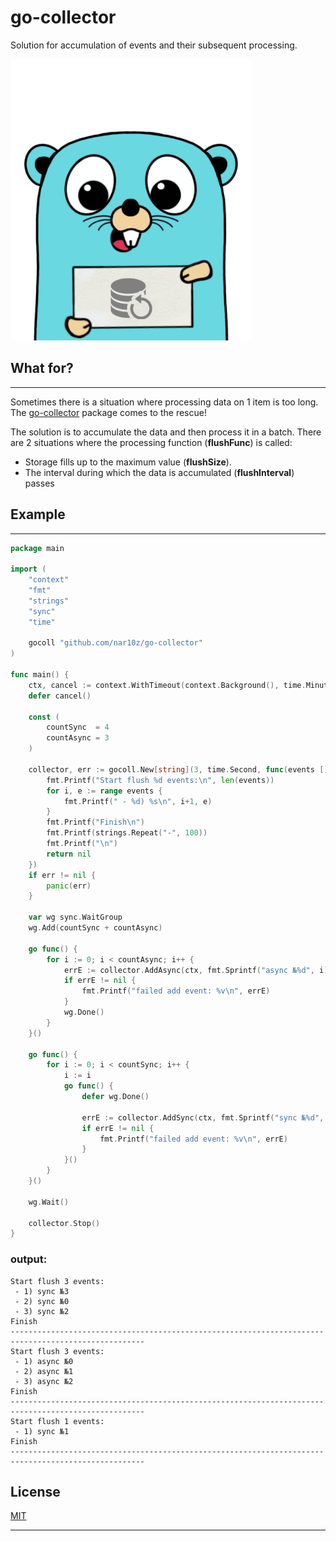 # go-collector

Solution for accumulation of events and their subsequent processing.

<img alt="Logo" height="450" src="./image.png" title="Logo"/>

## What for?

---


Sometimes there is a situation where processing data on 1 item is too long.
The [go-collector](https://github.com/nar10z/go-collector) package comes to the rescue!

The solution is to accumulate the data and then process it in a batch. There are 2 situations where the processing
function (**flushFunc**) is called:

- Storage fills up to the maximum value (**flushSize**).
- The interval during which the data is accumulated (**flushInterval**) passes

## Example

---

```go
package main

import (
	"context"
	"fmt"
	"strings"
	"sync"
	"time"

	gocoll "github.com/nar10z/go-collector"
)

func main() {
	ctx, cancel := context.WithTimeout(context.Background(), time.Minute)
	defer cancel()

	const (
		countSync  = 4
		countAsync = 3
	)

	collector, err := gocoll.New[string](3, time.Second, func(events []string) error {
		fmt.Printf("Start flush %d events:\n", len(events))
		for i, e := range events {
			fmt.Printf(" - %d) %s\n", i+1, e)
		}
		fmt.Printf("Finish\n")
		fmt.Printf(strings.Repeat("-", 100))
		fmt.Printf("\n")
		return nil
	})
	if err != nil {
		panic(err)
	}

	var wg sync.WaitGroup
	wg.Add(countSync + countAsync)

	go func() {
		for i := 0; i < countAsync; i++ {
			errE := collector.AddAsync(ctx, fmt.Sprintf("async №%d", i))
			if errE != nil {
				fmt.Printf("failed add event: %v\n", errE)
			}
			wg.Done()
		}
	}()

	go func() {
		for i := 0; i < countSync; i++ {
			i := i
			go func() {
				defer wg.Done()

				errE := collector.AddSync(ctx, fmt.Sprintf("sync №%d", i))
				if errE != nil {
					fmt.Printf("failed add event: %v\n", errE)
				}
			}()
		}
	}()

	wg.Wait()

	collector.Stop()
}
```

### output:

```text
Start flush 3 events:
 - 1) sync №3
 - 2) sync №0
 - 3) sync №2
Finish
----------------------------------------------------------------------------------------------------
Start flush 3 events:
 - 1) async №0
 - 2) async №1
 - 3) async №2
Finish
----------------------------------------------------------------------------------------------------
Start flush 1 events:
 - 1) sync №1
Finish
----------------------------------------------------------------------------------------------------
```

## License

[MIT](https://github.com/charmbracelet/bubbletea/raw/master/LICENSE)

***
